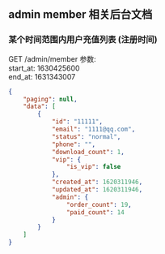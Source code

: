 ## admin member 相关后台文档

### 某个时间范围内用户充值列表 (注册时间)
GET /admin/member
参数:  
start_at: 1630425600  
end_at: 1631343007  
```json
{
    "paging": null,
    "data": [
        {
            "id": "11111",
            "email": "1111@qq.com",
            "status": "normal",
            "phone": "",
            "download_count": 1,
            "vip": {
                "is_vip": false
            },
            "created_at": 1620311946,
            "updated_at": 1620311946,
            "admin": {
                "order_count": 19,
                "paid_count": 14
            }
        }
    ]
}